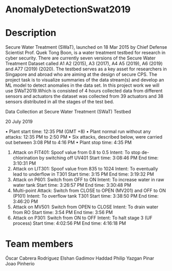 # AnomalyDetectionSwat2019

# Description
Secure Water Treatment (SWaT), launched on 18 Mar 2015 by Chief Defense Scientist Prof. Quek Tong Boon, is a water treatment testbed for research in cyber security. There are currently seven versions of the Secure Water Treatment Dataset called A1 A2 (2015), A3 (2017), A4 A5 (2019), A6 (2019) and A77 (2019) (2020). The testbed serves as a key asset for researchers in Singapore and abroad who are aiming at the design of secure CPS. The project task is to visualize summaries of the data stream(s) and develop an ML model to detect anomalies in the data set. In this project work we will use SWaT2019.Which is consisted of 4 hours collected data from different sensors and actuators the dataset was collected from 39 actuators and 38 sensors distributed in all the stages of the test bed.


Data Collection at Secure Water Treatment (SWaT) Testbed

20 July 2019

• Plant start time: 12:35 PM (GMT +8)
• Plant normal run without any attacks: 12:35 PM to 2:50 PM
• Six attacks, described below, were carried out between 3:08 PM to 4:16 PM
• Plant stop time: 4:35 PM
1. Attack on FIT401: Spoof value from 0.8 to 0.5
Intent: To stop de-chlorination by switching off UV401
Start time: 3:08:46 PM
End time: 3:10:31 PM
2. Attack on LIT301: Spoof value from 835 to 1024
Intent: To eventually lead to underflow in T301
Start time: 3:15 PM
End time: 3:19:32 PM
3. Attack on P601: Switch from OFF to ON
Intent: To increase water in raw water tank
Start time: 3:26:57 PM
End time: 3:30:48 PM
4. Multi-point Attack: Switch from CLOSE to OPEN (MV201) and OFF to ON (P101)
Intent: To overflow tank T301
Start time: 3:38:50 PM
End time: 3:46:20 PM
5. Attack on MV501: Switch from OPEN to CLOSE
Intent: To drain water from RO
Start time: 3:54 PM
End time: 3:56 PM
6. Attack on P301: Switch from ON to OFF
Intent: To halt stage 3 (UF process)
Start time: 4:02:56 PM
End time: 4:16:18 PM

# Team members
Óscar Cabrera Rodríguez
Elshan Gadimov
Haddad Philip 
Yazgan Pinar    
Joao Pinherio
